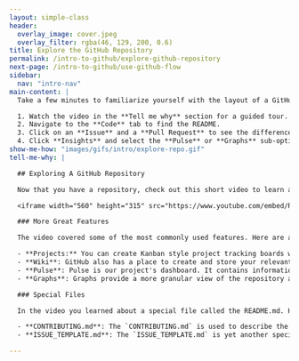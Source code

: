 ```yaml
---
layout: simple-class
header:
  overlay_image: cover.jpeg
  overlay_filter: rgba(46, 129, 200, 0.6)
title: Explore the GitHub Repository
permalink: /intro-to-github/explore-github-repository
next-page: /intro-to-github/use-github-flow
sidebar:
  nav: "intro-nav"
main-content: |
  Take a few minutes to familiarize yourself with the layout of a GitHub repository:

  1. Watch the video in the **Tell me why** section for a guided tour.
  2. Navigate to the **Code** tab to find the README.
  3. Click on an **Issue** and a **Pull Request** to see the difference (HINT: one contains changes to code, the other does not).
  4. Click **Insights** and select the **Pulse** or **Graphs** sub-options to view some of our repository stats.
show-me-how: "images/gifs/intro/explore-repo.gif"
tell-me-why: |

  ## Exploring A GitHub Repository

  Now that you have a repository, check out this short video to learn about the key features it contains:

  <iframe width="560" height="315" src="https://www.youtube.com/embed/R8OAwrcMlRw" frameborder="0" allowfullscreen></iframe>

  ### More Great Features

  The video covered some of the most commonly used features. Here are a few other items of interest you can find in GitHub repositories:

  - **Projects:** You can create Kanban style project tracking boards within GitHub.
  - **Wiki**: GitHub also has a place to create and store your relevant project documentation.
  - **Pulse**: Pulse is our project's dashboard. It contains information on the work that has been completed and the work in progress and can be found under the Insights menu option.
  - **Graphs**: Graphs provide a more granular view of the repository activity, including who has contributed, when the work has been done, and who has forked the repository and can be found under the Insights menu option.

  ### Special Files

  In the video you learned about a special file called the README.md. Here are a few other special files you can add to your repositories:

  - **CONTRIBUTING.md**: The `CONTRIBUTING.md` is used to describe the process for collaborating on the repository. The link to the `CONTRIBUTING.md` file is shown anytime someone begins to create a new issue or pull request.
  - **ISSUE_TEMPLATE.md**: The `ISSUE_TEMPLATE.md` is yet another special file you can use to pre-populate the body of an issue. For example, if you always want to gather certain types of information for bug reports, you can include it in the issue template and every new issue will be opened with your recommended starter text.

---
```

